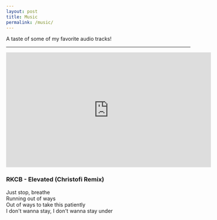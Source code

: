 ```yaml
---
layout: post
title: Music
permalink: /music/
---
```

A taste of some of my favorite audio tracks! <br>
- - - - - - -
<iframe width="560" height="315" src="https://www.youtube.com/embed/-dg9BqzjlWE" frameborder="0" allowfullscreen></iframe>
<h3>RKCB - Elevated (Christofi Remix)</h3>
<pi>
Just stop, breathe <br>
Running out of ways <br>
Out of ways to take this patiently <br>
I don't wanna stay, I don't wanna stay under <br>
</pi>
